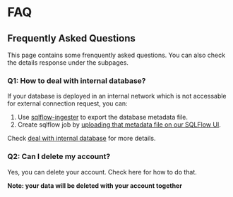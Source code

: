 # FAQ

## Frequently Asked Questions

This page contains some frenquently asked questions. You can also check the details response under the subpages.

### Q1: How to deal with internal database?

If your database is deployed in an internal network which is not accessable for external connection request, you can:

1. Use [sqlflow-ingester](broken-reference) to export the database metadata file.
2. Create sqlflow job by [uploading that metadata file on our SQLFlow UI](../../introduction/ui/job-management/job-sources.md#upload-file).&#x20;

Check [deal with internal database](handling-internal-database.md) for more details.

### Q2: Can I delete my account?

Yes, you can delete your account. Check here for how to do that.

**Note: your data will be deleted with your account together**
